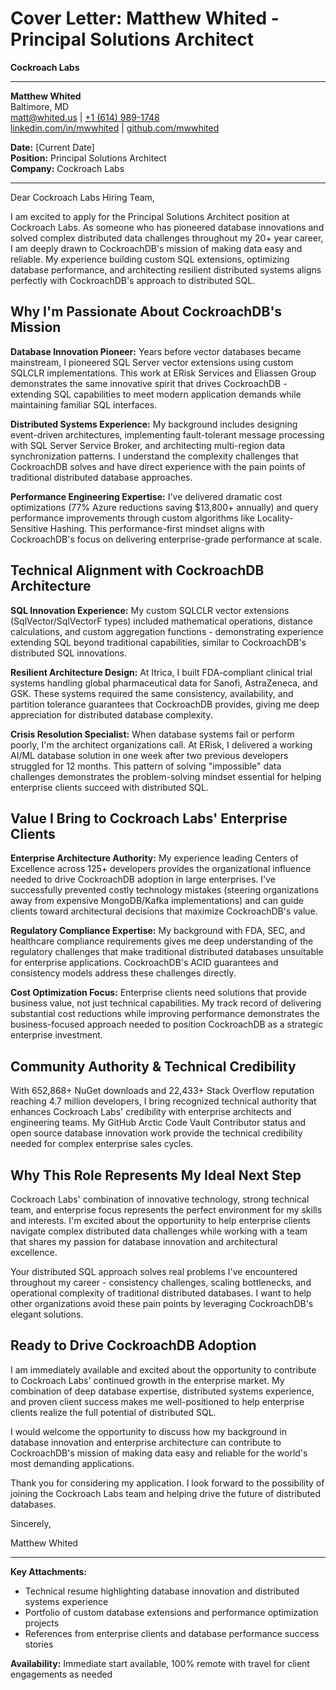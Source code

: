 # Cover Letter: Matthew Whited - Principal Solutions Architect
**Cockroach Labs**

---

**Matthew Whited**  
Baltimore, MD  
[matt@whited.us](mailto:matt@whited.us) | [+1 (614) 989-1748](tel:+16149891748)  
[linkedin.com/in/mwwhited](https://www.linkedin.com/in/mwwhited/) | [github.com/mwwhited](https://github.com/mwwhited)

**Date:** [Current Date]  
**Position:** Principal Solutions Architect  
**Company:** Cockroach Labs

---

Dear Cockroach Labs Hiring Team,

I am excited to apply for the Principal Solutions Architect position at Cockroach Labs. As someone who has pioneered database innovations and solved complex distributed data challenges throughout my 20+ year career, I am deeply drawn to CockroachDB's mission of making data easy and reliable. My experience building custom SQL extensions, optimizing database performance, and architecting resilient distributed systems aligns perfectly with CockroachDB's approach to distributed SQL.

## Why I'm Passionate About CockroachDB's Mission

**Database Innovation Pioneer:** Years before vector databases became mainstream, I pioneered SQL Server vector extensions using custom SQLCLR implementations. This work at ERisk Services and Eliassen Group demonstrates the same innovative spirit that drives CockroachDB - extending SQL capabilities to meet modern application demands while maintaining familiar SQL interfaces.

**Distributed Systems Experience:** My background includes designing event-driven architectures, implementing fault-tolerant message processing with SQL Server Service Broker, and architecting multi-region data synchronization patterns. I understand the complexity challenges that CockroachDB solves and have direct experience with the pain points of traditional distributed database approaches.

**Performance Engineering Expertise:** I've delivered dramatic cost optimizations (77% Azure reductions saving $13,800+ annually) and query performance improvements through custom algorithms like Locality-Sensitive Hashing. This performance-first mindset aligns with CockroachDB's focus on delivering enterprise-grade performance at scale.

## Technical Alignment with CockroachDB Architecture

**SQL Innovation Experience:** My custom SQLCLR vector extensions (SqlVector/SqlVectorF types) included mathematical operations, distance calculations, and custom aggregation functions - demonstrating experience extending SQL beyond traditional capabilities, similar to CockroachDB's distributed SQL innovations.

**Resilient Architecture Design:** At Itrica, I built FDA-compliant clinical trial systems handling global pharmaceutical data for Sanofi, AstraZeneca, and GSK. These systems required the same consistency, availability, and partition tolerance guarantees that CockroachDB provides, giving me deep appreciation for distributed database complexity.

**Crisis Resolution Specialist:** When database systems fail or perform poorly, I'm the architect organizations call. At ERisk, I delivered a working AI/ML database solution in one week after two previous developers struggled for 12 months. This pattern of solving "impossible" data challenges demonstrates the problem-solving mindset essential for helping enterprise clients succeed with distributed SQL.

## Value I Bring to Cockroach Labs' Enterprise Clients

**Enterprise Architecture Authority:** My experience leading Centers of Excellence across 125+ developers provides the organizational influence needed to drive CockroachDB adoption in large enterprises. I've successfully prevented costly technology mistakes (steering organizations away from expensive MongoDB/Kafka implementations) and can guide clients toward architectural decisions that maximize CockroachDB's value.

**Regulatory Compliance Expertise:** My background with FDA, SEC, and healthcare compliance requirements gives me deep understanding of the regulatory challenges that make traditional distributed databases unsuitable for enterprise applications. CockroachDB's ACID guarantees and consistency models address these challenges directly.

**Cost Optimization Focus:** Enterprise clients need solutions that provide business value, not just technical capabilities. My track record of delivering substantial cost reductions while improving performance demonstrates the business-focused approach needed to position CockroachDB as a strategic enterprise investment.

## Community Authority & Technical Credibility

With 652,868+ NuGet downloads and 22,433+ Stack Overflow reputation reaching 4.7 million developers, I bring recognized technical authority that enhances Cockroach Labs' credibility with enterprise architects and engineering teams. My GitHub Arctic Code Vault Contributor status and open source database innovation work provide the technical credibility needed for complex enterprise sales cycles.

## Why This Role Represents My Ideal Next Step

Cockroach Labs' combination of innovative technology, strong technical team, and enterprise focus represents the perfect environment for my skills and interests. I'm excited about the opportunity to help enterprise clients navigate complex distributed data challenges while working with a team that shares my passion for database innovation and architectural excellence.

Your distributed SQL approach solves real problems I've encountered throughout my career - consistency challenges, scaling bottlenecks, and operational complexity of traditional distributed databases. I want to help other organizations avoid these pain points by leveraging CockroachDB's elegant solutions.

## Ready to Drive CockroachDB Adoption

I am immediately available and excited about the opportunity to contribute to Cockroach Labs' continued growth in the enterprise market. My combination of deep database expertise, distributed systems experience, and proven client success makes me well-positioned to help enterprise clients realize the full potential of distributed SQL.

I would welcome the opportunity to discuss how my background in database innovation and enterprise architecture can contribute to CockroachDB's mission of making data easy and reliable for the world's most demanding applications.

Thank you for considering my application. I look forward to the possibility of joining the Cockroach Labs team and helping drive the future of distributed databases.

Sincerely,

Matthew Whited

---

**Key Attachments:**
- Technical resume highlighting database innovation and distributed systems experience
- Portfolio of custom database extensions and performance optimization projects
- References from enterprise clients and database performance success stories

**Availability:** Immediate start available, 100% remote with travel for client engagements as needed